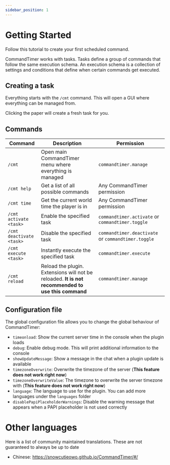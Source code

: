 ```yaml
---
sidebar_position: 1
---
```


# Getting Started

Follow this tutorial to create your first scheduled command.

CommandTimer works with tasks. Tasks define a group of commands that follow the same execution schema. An execution
schema is a collection of settings and conditions that define when certain commands get executed.

## Creating a task

Everything starts with the `/cmt` command. This will open a GUI where everything can be managed from.

Clicking the paper will create a fresh task for you.

## Commands

| Command                  | Description                                                                                       | Permission                                          |
|--------------------------|---------------------------------------------------------------------------------------------------|-----------------------------------------------------|
| `/cmt`                   | Open main CommandTimer menu where everything is managed                                           | `commandtimer.manage`                               |
| `/cmt help`              | Get a list of all possible commands                                                               | Any CommandTimer permission                         |
| `/cmt time`              | Get the current world time the player is in                                                       | Any CommandTimer permission                         |
| `/cmt activate <task>`   | Enable the specified task                                                                         | `commandtimer.activate` or `commandtimer.toggle`    |
| `/cmt deactivate <task>` | Disable the specified task                                                                        | `commandtimer.deactivate`  or `commandtimer.toggle` |
| `/cmt execute <task>`    | Instantly execute the specified task                                                              | `commandtimer.execute`                              |
| `/cmt reload`            | Reload the plugin. Extensions will not be reloaded. **It is not recommended to use this command** | `commandtimer.manage`                               |

## Configuration file

The global configuration file allows you to change the global behaviour of CommandTimer:

- `timeonload`: Show the current server time in the console when the plugin loads
- `debug`: Enable debug mode. This will print additional information to the console
- `showUpdateMessage`: Show a message in the chat when a plugin update is available
- `timezoneOverwrite`: Overwrite the timezone of the server (**This feature does not work right now**)
- `timezoneOverwriteValue`: The timezone to overwrite the server timezone with (**This feature does not work right now**)
- `language`: The language to use for the plugin. You can add more languages under the `languages` folder
- `disablePapiPlaceholderWarnings`: Disable the warning message that appears when a PAPI placeholder is not used correctly


# Other languages

Here is a list of community maintained translations. These are not guaranteed to always be up to date

- Chinese: https://snowcutieowo.github.io/CommandTimer/#/
